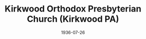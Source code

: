 ---
date: &id001 1936-07-26
end_date: null
location:
  address: null
  city: Kirkwood
  state: PA
minister:
- end: 1939-01-01
  name: George Marston
  start: 1936-07-26
  type: pastor
- end: 1941-01-01
  name: E. Lynne Wade
  start: 1940-01-01
  type: pastor
- end: 1948-01-01
  name: John Galbraith
  start: 1942-01-01
  type: pastor
- end: 1956-01-01
  name: Raymond Commeret
  start: 1949-01-01
  type: pastor
- end: 1969-01-01
  name: Lester Bachman
  start: 1957-01-01
  type: pastor
- end: 1971-01-01
  name: Arthur Seltzer
  start: 1968-01-01
  type: pastor
- end: 1982-01-01
  name: LeRoy Greer
  start: 1971-01-01
  type: pastor
- end: 1989-01-01
  name: Samuel Bacon
  start: 1982-01-01
  type: pastor
- end: 1992-01-01
  name: Luther Kenneth Hash
  start: 1990-01-01
  type: pastor
ministers:
- George Marston
- E. Lynne Wade
- John Galbraith
- Raymond Commeret
- Lester Bachman
- Arthur Seltzer
- LeRoy Greer
- Samuel Bacon
- Luther Kenneth Hash
name: Kirkwood Orthodox Presbyterian Church
names:
- end: 1990-10-02
  name: Kirkwood Orthodox Presbyterian Church
  start: 1936-07-26
origination_date: *id001
raw_data: "PA\nKirkwood\n\nKirkwood Orthodox Presbyterian Church  (July 26, 1936\u2013\
  October 2, 1990)\n(transferred to the Presbyterian Church in America, 1990)\nPastors:\
  \ George Marston, 1936\u201339\nE. Lynne Wade, 1940\u201341\nJohn Galbraith, 1942\u2013\
  48\nRaymond Commeret, 1949\u201356\nLester Bachman, 1957\u201368\nArthur Seltzer,\
  \ 1968\u201371\nLeRoy Greer, 1971\u201382\nSamuel Bacon, 1982\u201389\nLuther Kenneth\
  \ Hash, 1990\u201392"
received_from: null
states:
- PA
status:
  active: false
  end_date: 1990-10-02
  reason: transfer
  received_from: null
  withdrawal_to: null
title: Kirkwood Orthodox Presbyterian Church (Kirkwood PA)

---
